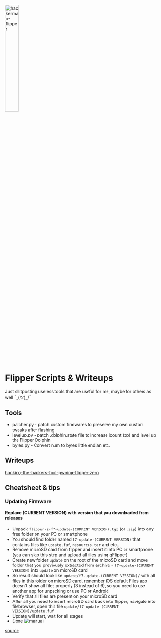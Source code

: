 <img src="https://miro.medium.com/v2/resize:fit:4800/format:webp/1*pCu3qdwrNTUcCm553x46gg.png" width="30%" alt="hackerman-flipper">
<br>

# Flipper Scripts & Writeups

Just shitposting useless tools that are useful for me,
maybe for others as well ¯\_(ツ)_/¯

## Tools
* patcher.py - patch custom firmwares to preserve my own custom tweaks after flashing
* levelup.py - patch .dolphin.state file to increase icount (xp) and level up the Flipper Dolphin
* bytes.py - Convert num to bytes little endian etc. 

## Writeups
[hacking-the-hackers-tool-pwning-flipper-zero](https://medium.com/@60noypearl/hacking-the-hackers-tool-pwning-flipper-zero-s-levels-for-fun-1dd16847da5a)






## Cheatsheet & tips

### Updating Firmware

#### **Replace (CURRENT VERSION) with version that you downloaded from releases**
- Unpack `flipper-z-f7-update-(CURRENT VERSION).tgz` (or `.zip`) into any free folder on your PC or smartphone
- You should find folder named `f7-update-(CURRENT VERSION)` that contains files like `update.fuf`, `resources.tar` and etc..
- Remove microSD card from flipper and insert it into PC or smartphone (you can skip this step and upload all files using qFlipper)
- Create new folder `update` on the root of the microSD card and move folder that you previously extracted from archive - `f7-update-(CURRENT VERSION)` into `update` on microSD card
- So result should look like `update/f7-update-(CURRENT VERSION)/` with all files in this folder on microSD card, remember iOS default Files app doesn't show all files properly (3 instead of 6), so you need to use another app for unpacking or use PC or Android
- Verify that all files are present on your microSD card
- After all you need to insert microSD card back into flipper, navigate into filebrowser, open this file 
`update/f7-update-(CURRENT VERSION)/update.fuf`
- Update will start, wait for all stages
- Done
![manual](https://user-images.githubusercontent.com/40743392/235006410-19eaf58e-2425-4e8e-8ec9-973bda362c47.png)

[source](https://github.com/DarkFlippers/unleashed-firmware/blob/dev/documentation/HowToInstall.md#update-firmware)
